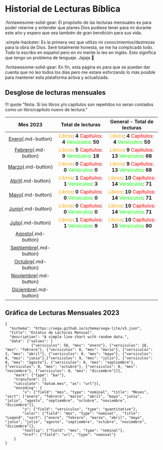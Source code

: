 # Historial de Lecturas Bíblica

:fontawesome-solid-gear: El propósito de las lecturas mensuales es para poder retarme y entender que planes Dios pudiese tener para mi durante este año y espero que sea también de gran bendición para sus vida.

:simple-hackster: Es la primera vez que utilizo mi conocimientos/destrezas para la obra de Dios. Seré totalmente honesta, se me ha complicado todo. Todo lo escribo en español pero en mi mente lo leo en inglés. Esto significa que tengo un problema de lenguaje. Jajaja 🤣

:fontawesome-solid-gear: En fin, esta página es para que se puedan dar cuenta que no leo todos los días pero me estare esforzando lo más posible para mantener esta plataforma activa y actualizada.

## Desglose de lecturas mensuales
!!! quote "Nota: Si los libros y/o capítulos son repetidos no seran contados como un libro/capítulo nuevo de lectura."


| Mes 2023      | Total de lecturas       | General - Total de lecturas       |
| :-----------: | :------------------------------------:| :------------------------------------:|
| [Enero](enero.md){.md-button}        | <font color=orange>Libros</font>: **4** <font color=red>Capítulos</font>: **4** <font color=lime>Versículos</font>: **50** | <font color=orange>Libros</font>: **4** <font color=red>Capítulos</font>: **4** <font color=lime>Versículos</font>: **50** |
| [Febrero](febrero.md){.md-button}       | <font color=orange>Libros</font>: **5** <font color=red>Capítulos</font>: **9** <font color=lime>Versículos</font>: **18** | <font color=orange>Libros</font>: **9** <font color=red>Capítulos</font>: **13** <font color=lime>Versículos</font>: **68** |
| [Marzo](marzo.md){.md-button} | <font color=orange>Libros</font>: **0** <font color=red>Capítulos</font>: **0** <font color=lime>Versículos</font>: **0**  | <font color=orange>Libros</font>: **9** <font color=red>Capítulos</font>: **13** <font color=lime>Versículos</font>: **68** |
| [Abril](abril.md){.md-button}         | <font color=orange>Libros</font>: **1** <font color=red>Capítulos</font>: **1** <font color=lime>Versículos</font>: **3**  | <font color=orange>Libros</font>: **10** <font color=red>Capítulos</font>: **14** <font color=lime>Versículos</font>: **71**  |
| [Mayo](mayo.md){.md-button}          | <font color=orange>Libros</font>: **0** <font color=red>Capítulos</font>: **0** <font color=lime>Versículos</font>: **0**   | <font color=orange>Libros</font>: **10** <font color=red>Capítulos</font>: **14** <font color=lime>Versículos</font>: **71**  |
| [Junio](junio.md){.md-button}         | <font color=orange>Libros</font>: **0** <font color=red>Capítulos</font>: **0** <font color=lime>Versículos</font>: **0**   | <font color=orange>Libros</font>: **10** <font color=red>Capítulos</font>: **14** <font color=lime>Versículos</font>: **71**  |
| [Julio](julio.md){.md-button}         | <font color=orange>Libros</font>: **1** <font color=red>Capítulos</font>: **1** <font color=lime>Versículos</font>: **9**    | <font color=orange>Libros</font>: **10** <font color=red>Capítulos</font>: **15** <font color=lime>Versículos</font>: **80**  |
| [Agosto](agosto.md){.md-button}        |  | |
| [Septiembre](septiembre.md){.md-button}    |  | |
| [Octubre](octubre.md){.md-button}       |  | |
| [Noviembre](noviembre.md){.md-button}     |  | |
| [Diciembre](diciembre.md){.md-button}     |  | |

## Gráfica de Lecturas Mensuales 2023

```vegalite
{
  "$schema": "https://vega.github.io/schema/vega-lite/v5.json",
  "title": "Estatus de Lecturas Mensual",
  "description": "A simple line chart with random data.",
  "data": {"values": [
            {"versiculos": 50, "mes": "enero"}, {"versiculos": 18, "mes": "febrero"}, {"versiculos": 0, "mes": "marzo"}, {"versiculos": 3, "mes": "abril"}, {"versiculos": 0, "mes": "mayo"}, {"versiculos": 0, "mes": "junio"},{"versiculos": 9, "mes": "julio"}, {"versiculos": 0, "mes": "agosto"}, {"versiculos": 0, "mes": "septiembre"}, {"versiculos": 0, "mes": "octubre"}, {"versiculos": 0, "mes": "noviembre"}, {"versiculos": 0, "mes": "diciembre"}]},
    "mark": {"type": "bar"},
    "transform": [{
    "calculate": "datum.mes", "as": "url"}],
    "encoding": {
        "x": {"field": "mes", "type": "nominal", "title": "Meses", "sort": ["enero", "febrero", "marzo", "abril", "mayo", "junio", "julio", "agosto", "septiembre", "octubre", "noviembre", "diciembre"]},
        "y": {"field": "versiculos", "type": "quantitative"},
        "color": {"field": "mes", "type": "nominal",  "title": "Legend", "sort": ["enero", "febrero", "marzo", "abril", "mayo",  "junio", "julio", "agosto", "septiembre", "octubre", "noviembre", "diciembre"]},
        "tooltip": {"field": "mes", "type": "nominal"},
        "href": {"field": "url", "type": "nominal"}
    }
}
```
